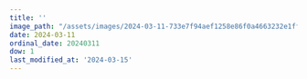 ```yaml
---
title: ''
image_path: "/assets/images/2024-03-11-733e7f94aef1258e86f0a4663232e1ff.jpeg"
date: 2024-03-11
ordinal_date: 20240311
dow: 1
last_modified_at: '2024-03-15'
---
```

